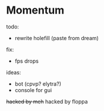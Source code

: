 # Momentum

todo:
- rewrite holefill (paste from dream)

fix:
- fps drops

ideas:
- bot (cpvp? elytra?)
- console for gui

~~hacked by meh~~
hacked by floppa
